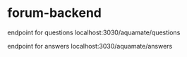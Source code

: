 # forum-backend

endpoint for questions
localhost:3030/aquamate/questions

endpoint for answers
localhost:3030/aquamate/answers
